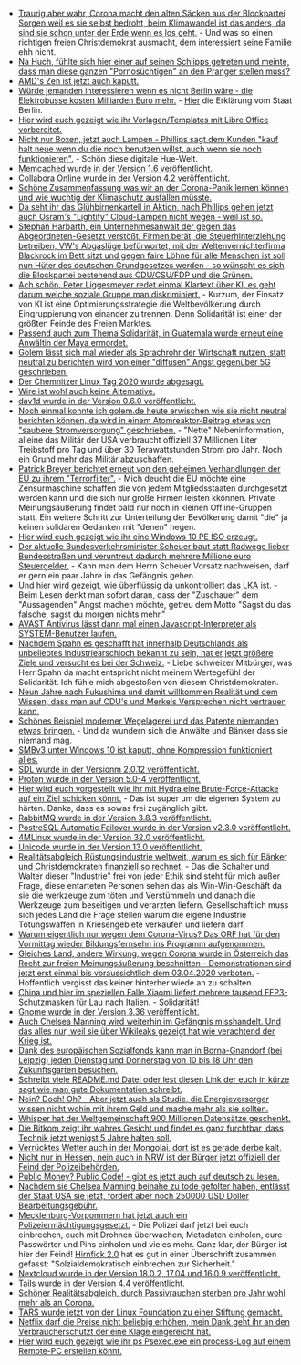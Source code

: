 * [Traurig aber wahr, Corona macht den alten Säcken aus der Blockpartei Sorgen weil es sie selbst bedroht, beim Klimawandel ist das anders, da sind sie schon unter der Erde wenn es los geht.](https://blog.fefe.de/?ts=a09bea83) - Und was so einen richtigen freien Christdemokrat ausmacht, dem interessiert seine Familie ehh nicht.
* [Na Huch, fühlte sich hier einer auf seinen Schlipps getreten und meinte, dass man diese ganzen "Pornosüchtigen" an den Pranger stellen muss?](https://blog.fefe.de/?ts=a09bd386)
* [AMD's Zen ist jetzt auch kaputt.](https://mlq.me/download/takeaway.pdf)
* [Würde jemanden interessieren wenn es nicht Berlin wäre - die Elektrobusse kosten Milliarden Euro mehr.](https://www.golem.de/news/bvg-elektrobusse-werden-berlin-milliarden-euro-mehr-kosten-2003-147110.html) - [Hier](https://www.berlin.de/senuvk/verkehr/politik_planung/oepnv/nahverkehrsplan/download/nvp2019-2023/Anlage7-MigrationdesBusverkehrsaufnicht-fossileAntriebsenergien.pdf) die Erklärung vom Staat Berlin.
* [Hier wird euch gezeigt wie ihr Vorlagen/Templates mit Libre Office vorbereitet.](https://opensource.com/article/20/3/libreoffice-templates)
* [Nicht nur Boxen, jetzt auch Lampen - Phillips sagt dem Kunden "kauf halt neue wenn du die noch benutzen willst, auch wenn sie noch funktionieren".](https://www.golem.de/news/support-wird-beendet-hue-bridge-der-ersten-generation-verliert-ab-mai-funktionen-2003-147113.html) - Schön diese digitale Hue-Welt.
* [Memcached wurde in der Version 1.6 veröffentlicht.](http://www.phoronix.com/scan.php?page=news_item&px=Memcached-1.6-Released)
* [Collabora Online wurde in der Version 4.2 veröffentlicht.](https://www.pro-linux.de/news/1/27854/collabora-online-42-vorgestellt.html)
* [Schöne Zusammenfassung was wir an der Corona-Panik lernen können und wie wuchtig der Klimaschutz ausfallen müsste.](https://blog.fefe.de/?ts=a098e36b)
* [Da seht ihr das Glühbirnenkartell in Aktion, nach Phillips gehen jetzt auch Osram's "Lightify" Cloud-Lampen nicht wegen - weil ist so.](https://blog.fefe.de/?ts=a098a37c)
* [Stephan Harbarth, ein Unternehmesanwalt der gegen das Abgeordneten-Gesetzt verstößt, Firmen berät, die Steuerhinterziehung betreiben, VW's Abgaslüge befürwortet, mit der Weltenvernichterfirma Blackrock im Bett sitzt und gegen faire Löhne für alle Menschen ist soll nun Hüter des deutschen Grundgesetzes werden - so wünscht es sich die Blockpartei bestehend aus CDU/CSU/FDP und die Grünen.](https://www.nachdenkseiten.de/?p=59130)
* [Ach schön, Peter Liggesmeyer redet einmal Klartext über KI, es geht darum welche soziale Gruppe man diskriminiert.](https://www.golem.de/news/ki-strategie-der-eu-man-muss-sich-nur-entscheiden-wen-man-diskriminiert-2003-147126.html) - Kurzum, der Einsatz von KI ist eine Optimierungsstrategie die Weltbevölkerung durch Eingruppierung von einander zu trennen. Denn Solidarität ist einer der größten Feinde des Freien Marktes.
* [Passend auch zum Thema Solidarität, in Guatemala wurde erneut eine Anwältin der Maya ermordet.](https://netzfrauen.org/2020/03/09/guatemala-5/)
* [Golem lässt sich mal wieder als Sprachrohr der Wirtschaft nutzen, statt neutral zu berichten wird von einer "diffusen" Angst gegenüber 5G geschrieben.](https://www.golem.de/news/mobilfunk-funkstrahlungswerte-werden-nicht-annaehernd-erreicht-2003-147133.html)
* [Der Chemnitzer Linux Tag 2020 wurde abgesagt.](https://chemnitzer.linux-tage.de/2020/en/presse/mitteilungen/absage)
* [Wire ist wohl auch keine Alternative.](https://www.kuketz-blog.de/wire-vertrauen-verspielt-messenger-teil4/)
* [dav1d wurde in der Version 0.6.0 veröffentlicht.](https://code.videolan.org/videolan/dav1d/-/tags/0.6.0)
* [Noch einmal konnte ich golem.de heute erwischen wie sie nicht neutral berichten können, da wird in einem Atomreaktor-Beitrag etwas von "saubere Stromversorgung" geschrieben.](https://www.golem.de/news/energie-us-militaer-laesst-mobiles-atomkraftwerk-entwickeln-2003-147149.html) - "Nette" Nebeninformation, alleine das Militär der USA verbraucht offiziell 37 Millionen Liter Treibstoff pro Tag und über 30 Terawattstunden Strom pro Jahr. Noch ein Grund mehr das Militär abzuschaffen.
* [Patrick Breyer berichtet erneut von den geheimen Verhandlungen der EU zu ihrem "Terrorfilter".](https://www.patrick-breyer.de/?p=590542) - Mich deucht die EU möchte eine Zensurmaschine schaffen die von jedem Mitgliedsstaaten durchgesetzt werden kann und die sich nur große Firmen leisten kkönnen. Private Meinungsäußerung findet bald nur noch in kleinen Offline-Gruppen statt. Ein weitere Schritt zur Unterteilung der Bevölkerung damit "die" ja keinen solidaren Gedanken mit "denen" hegen.
* [Hier wird euch gezeigt wie ihr eine Windows 10 PE ISO erzeugt.](https://www.windowspro.de/wolfgang-sommergut/winpe-fuer-windows-10-iso-usb-stick-speichern)
* [Der aktuelle Bundesverkehrsminister Scheuer baut statt Radwege lieber Bundesstraßen und veruntreut dadurch mehrere Millione euro Steuergelder.](https://www.tagesspiegel.de/25624844.html) - Kann man dem Herrn Scheuer Vorsatz nachweisen, darf er gern ein paar Jahre in das Gefängnis gehen.
* [Und hier wird gezeigt, wie überflüssig da unkontrolliert das LKA ist.](https://blog.fefe.de/?ts=a099417e) - Beim Lesen denkt man sofort daran, dass der "Zuschauer" dem "Aussagenden" Angst machen möchte, getreu dem Motto "Sagst du das falsche, sagst du morgen nichts mehr."
* [AVAST Antivirus lässt dann mal einen Javascript-Interpreter als SYSTEM-Benutzer laufen.](https://blog.fefe.de/?ts=a099bf37)
* [Nachdem Spahn es geschafft hat innerhalb Deutschlands als unbeliebtes Industriearschloch bekannt zu sein, hat er jetzt größere Ziele und versucht es bei der Schweiz.](https://www.golem.de/news/9-terabit-coronavirus-treibt-de-cix-zu-neuem-datenrekord-2003-147178-rss.html) - Liebe schweizer Mitbürger, was Herr Spahn da macht entspricht nicht meinem Wertegefühl der Solidarität. Ich fühle mich abgestoßen von diesem Christdemokraten.
* [Neun Jahre nach Fukushima und damit willkommen Realität und dem Wissen, dass man auf CDU's und Merkels Versprechen nicht vertrauen kann.](https://www.sonnenseite.com/de/politik/9-jahre-nach-fukushima-der-atomausstieg-lsst-auf-sich-warten.html)
* [Schönes Beispiel moderner Wegelagerei und das Patente niemanden etwas bringen.](https://www.golem.de/news/videocodec-av1-bekommt-patentprobleme-2003-147173.html) - Und da wundern sich die Anwälte und Bänker dass sie niemand mag.
* [SMBv3 unter Windows 10 ist kaputt, ohne Kompression funktioniert alles.](https://www.golem.de/news/remote-code-execution-sicherheitsluecke-in-windows-10-geleakt-2003-147174.html)
* [SDL wurde in der Versionm 2.0.12 veröffentlicht.](https://www.phoronix.com/scan.php?page=news_item&px=SDL-2.0.12-Released)
* [Proton wurde in der Version 5.0-4 veröffentlicht.](https://www.phoronix.com/scan.php?page=news_item&px=Proton-5.0-4-Released)
* [Hier wird euch vorgestellt wie ihr mit Hydra eine Brute-Force-Attacke auf ein Ziel schicken könnt.](https://www.putorius.net/brute-force-attacks-hydra-rsmangler.html) - Das ist super um die eigenen System zu härten. Danke, dass es sowas frei zugänglich gibt.
* [RabbitMQ wurde in der Version 3.8.3 veröffentlicht.](https://www.rabbitmq.com/blog/2020/03/10/this-month-in-rabbitmq-february-2020-recap/)
* [PostreSQL Automatic Failover wurde in der Version v2.3.0 veröffentlicht.](https://www.postgresql.org/about/news/2018/)
* [4MLinux wurde in der Version 32.0 veröffentlicht.](https://www.pro-linux.de/news/1/27859/4mlinux-320-erschienen.html)
* [Unicode wurde in der Version 13.0 veröffentlicht.](https://www.phoronix.com/scan.php?page=news_item&px=Unicode-13-Released)
* [Realitätsabgleich Rüstungsindustrie weltweit, warum es sich für Bänker und Christdemokraten finanziell so rechnet.](https://netzfrauen.org/2020/03/10/ruestungsgueter/) - Das die Schalter und Walter dieser "Industrie" frei von jeder Ethik sind steht für mich außer Frage, diese entarteten Personen sehen das als Win-Win-Geschäft da sie die werkzeuge zum töten und Verstümmeln und danach die Werkzeuge zum beseitigen und verarzten liefern. Gesellschaftlich muss sich jedes Land die Frage stellen warum die eigene Industrie Tötungswaffen in Kriesengebiete verkaufen und liefern darf.
* [Warum eigentlich nur wegen dem Corona-Virus? Das ORF hat für den Vormittag wieder Bildungsfernsehn ins Programm aufgenommen.](https://blog.fefe.de/?ts=a09783f1)
* [Gleiches Land, andere Wirkung, wegen Corona wurde in Österreich das Recht zur freien Meinungsäußerung beschnitten - Demonstrationen sind jetzt erst einmal bis voraussichtlich dem 03.04.2020 verboten.](https://blog.fefe.de/?ts=a0961a67) - Hoffentlich vergisst das keiner hinterher wiede an zu schalten.
* [China und hier im speziellen Falle Xiaomi liefert mehrere tausend FFP3-Schutzmasken für Lau nach Italien.](https://blog.fefe.de/?ts=a09618a0) - Solidarität!
* [Gnome wurde in der Version 3.36 veröffentlicht.](https://www.pro-linux.de/news/1/27867/gnome-336-freigegeben.html)
* [Auch Chelsea Manning wird weiterhin im Gefängnis misshandelt. Und das alles nur, weil sie über Wikileaks gezeigt hat wie verachtend der Krieg ist.](https://www.golem.de/news/wikileaks-chelsea-manning-im-krankenhaus-2003-147199.html)
* [Dank des europäischen Sozialfonds kann man in Borna-Gnandorf (bei Leipzig) jeden Dienstag und Donnerstag von 10 bis 18 Uhr den Zukunftsgarten besuchen.](https://sachsen.nabu.de/news/2020/27749.html)
* [Schreibt viele README.md Datei oder lest diesen Link der euch in kürze sagt wie man gute Dokumentation schreibt.](https://opensource.com/article/20/3/documentation)
* [Nein? Doch! Oh? - Aber jetzt auch als Studie, die Energieversorger wissen nicht wohin mit ihrem Geld und mache mehr als sie sollten.](https://www.sonnenseite.com/de/energie/horvth-studie-energieversorger-wachsen-ber-ihr-kerngeschft-hinaus.html)
* [Whisper hat der Weltgemeinschaft 900 Millionen Datensätze geschenkt.](https://www.golem.de/news/whisper-datenleck-bei-app-fuer-intime-gestaendnisse-2003-147188.html)
* [Die Bitkom zeigt ihr wahres Gesicht und findet es ganz furchtbar, dass Technik jetzt wenigst 5 Jahre halten soll.](https://www.golem.de/news/eu-kommission-industrie-wettert-gegen-recht-auf-reparatur-von-elektronik-2003-147186.html)
* [Verrücktes Wetter auch in der Mongolai, dort ist es gerade derbe kalt.](https://netzfrauen.org/2020/03/11/asia-5/)
* [Nicht nur in Hessen, nein auch in NRW ist der Bürger jetzt offiziell der Feind der Polizeibehörden.](https://www.golem.de/news/palantir-big-data-fuer-deutsche-ermittler-2003-147181.html)
* [Public Money? Public Code! - gibt es jetzt auch auf deutsch zu lesen.](https://www.pro-linux.de/news/1/27863/fachpublikation-zu-public-money-public-code-jetzt-auch-auf-deutsch.html)
* [Nachdem sie Chelsea Manning beinahe zu tode gefolter haben, entlässt der Staat USA sie jetzt, fordert aber noch 250000 USD Doller Bearbeitungsgebühr.](https://blog.fefe.de/?ts=a09403d1)
* [Mecklenburg-Vorpommern hat jetzt auch ein Polizeiermächtigungsgesetzt.](https://blog.fefe.de/?ts=a094a744A) - Die Polizei darf jetzt bei euch einbrechen, euch mit Drohnen überwachen, Metadaten einholen, eure Passwörter und Pins einholen und vieles mehr. Ganz klar, der Bürger ist hier der Feind! [Hirnfick 2.0](https://tuxproject.de/blog/2020/03/sozialdemokratisch-einbrechen-zur-sicherheit/) hat es gut in einer Überschrift zusammen gefasst: "Solzialdemokratisch einbrechen zur Sicherheit."
* [Nextcloud wurde in der Version 18.0.2, 17.04 und 16.0.9 veröffentlicht.](https://nextcloud.com/blog/18-0-2-17-0-4-and-16-0-9-are-here-update-time/)
* [Tails wurde in der Version 4.4 veröffentlicht.](https://www.pro-linux.de/news/1/27869/tails-44-ver%C3%B6ffentlicht.html)
* [Schöner Realitätsabgleich, durch Passivrauchen sterben pro Jahr wohl mehr als an Corona.](https://tuxproject.de/blog/2020/03/passivcorona/)
* [TARS wurde jetzt von der Linux Foundation zu einer Stiftung gemacht.](https://www.pro-linux.de/news/1/27868/linux-foundation-gr%C3%BCndet-tars-foundation.html)
* [Netflix darf die Preise nicht beliebig erhöhen, mein Dank geht ihr an den Verbraucherschutzt der eine Klage eingereicht hat.](https://www.golem.de/news/videostreaming-netflix-verliert-vor-gericht-gegen-verbraucherschuetzer-2003-147230.html)
* [Hier wird euch gezeigt wie ihr ps Psexec.exe ein process-Log auf einem Remote-PC erstellen könnt.](https://4sysops.com/archives/using-process-monitor-procmon-remotely/)
